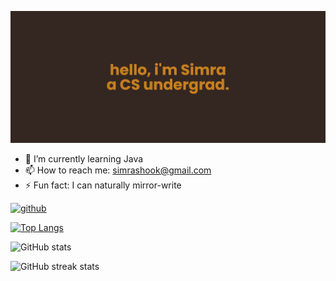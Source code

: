 ![](https://github.com/simrasheikh/simrasheikh/blob/a2049e0b8750e67baa9c6244c8206f4a3addc63b/banner%20(1).png)


- 🌱 I’m currently learning Java 
- 📫 How to reach me: simrashook@gmail.com 
- ⚡ Fun fact: I can naturally mirror-write 


[<img src='https://cdn.jsdelivr.net/npm/simple-icons@3.0.1/icons/github.svg' alt='github' height='40'>](https://github.com/simrasheikh)  

[![Top Langs](https://github-readme-stats.vercel.app/api/top-langs/?username=simrasheikh)](https://github.com/anuraghazra/github-readme-stats)

![GitHub stats](https://github-readme-stats.vercel.app/api?username=simrasheikh&show_icons=true)  

![GitHub streak stats](https://streak-stats.demolab.com/?user=simrasheikh)
